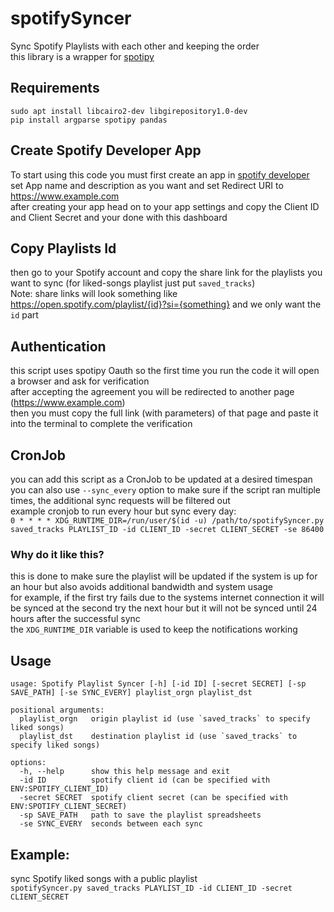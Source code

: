 # spotifySyncer
Sync Spotify Playlists with each other and keeping the order <br>
this library is a wrapper for [spotipy](https://github.com/spotipy-dev/spotipy)

## Requirements
```
sudo apt install libcairo2-dev libgirepository1.0-dev
pip install argparse spotipy pandas
```

## Create Spotify Developer App
To start using this code you must first create an app in [spotify developer](https://developer.spotify.com/dashboard/create) <br>
set App name and description as you want and set Redirect URI to https://www.example.com <br>
after creating your app head on to your app settings and copy the Client ID and Client Secret and your done with this dashboard

## Copy Playlists Id
then go to your Spotify account and copy the share link for the playlists you want to sync (for liked-songs playlist just put `saved_tracks`) <br>
Note: share links will look something like https://open.spotify.com/playlist/{id}?si={something} and we only want the `id` part

## Authentication
this script uses spotipy Oauth so the first time you run the code it will open a browser and ask for verification <br>
after accepting the agreement you will be redirected to another page (https://www.example.com) <br>
then you must copy the full link (with parameters) of that page and paste it into the terminal to complete the verification

## CronJob
you can add this script as a CronJob to be updated at a desired timespan <br>
you can also use `--sync_every` option to make sure if the script ran multiple times, the additional sync requests will be filtered out <br>
example cronjob to run every hour but sync every day: <br>
`0 * * * * XDG_RUNTIME_DIR=/run/user/$(id -u) /path/to/spotifySyncer.py saved_tracks PLAYLIST_ID -id CLIENT_ID -secret CLIENT_SECRET -se 86400` <br>
### Why do it like this?
this is done to make sure the playlist will be updated if the system is up for an hour but also avoids additional bandwidth and system usage <br>
for example, if the first try fails due to the systems internet connection it will be synced at the second try the next hour but it will not be synced until 24 hours after the successful sync <br>
the `XDG_RUNTIME_DIR` variable is used to keep the notifications working

## Usage
```
usage: Spotify Playlist Syncer [-h] [-id ID] [-secret SECRET] [-sp SAVE_PATH] [-se SYNC_EVERY] playlist_orgn playlist_dst

positional arguments:
  playlist_orgn   origin playlist id (use `saved_tracks` to specify liked songs)
  playlist_dst    destination playlist id (use `saved_tracks` to specify liked songs)

options:
  -h, --help      show this help message and exit
  -id ID          spotify client id (can be specified with ENV:SPOTIFY_CLIENT_ID)
  -secret SECRET  spotify client secret (can be specified with ENV:SPOTIFY_CLIENT_SECRET)
  -sp SAVE_PATH   path to save the playlist spreadsheets
  -se SYNC_EVERY  seconds between each sync

```
## Example:
sync Spotify liked songs with a public playlist <br>
`spotifySyncer.py saved_tracks PLAYLIST_ID -id CLIENT_ID -secret CLIENT_SECRET`
